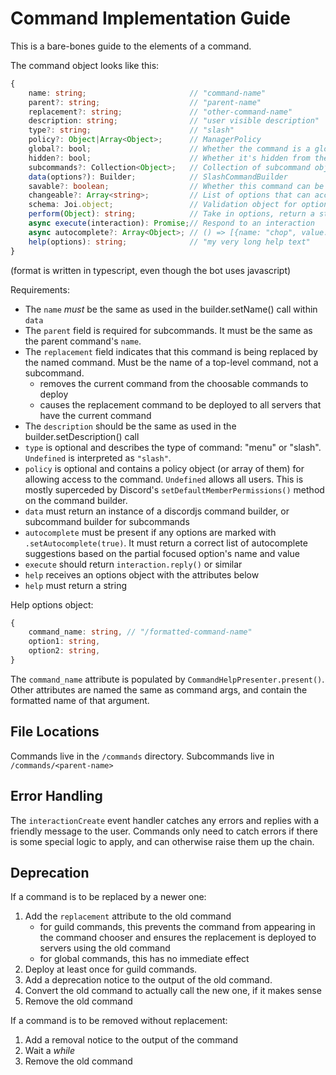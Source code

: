 # Command Implementation Guide

This is a bare-bones guide to the elements of a command.

The command object looks like this:

```ts
{
    name: string;                       // "command-name"
    parent?: string;                    // "parent-name"
    replacement?: string;               // "other-command-name"
    description: string;                // "user visible description"
    type?: string;                      // "slash"
    policy?: Object|Array<Object>;      // ManagerPolicy
    global?: bool;                      // Whether the command is a global command or a guild command
    hidden?: bool;                      // Whether it's hidden from the rest of the UI
    subcommands?: Collection<Object>;   // Collection of subcommand objects
    data(options?): Builder;            // SlashCommandBuilder
    savable?: boolean;                  // Whether this command can be saved
    changeable?: Array<string>;         // List of options that can accept a numeric bonus, for use with saved rolls
    schema: Joi.object;                 // Validation object for options
    perform(Object): string;            // Take in options, return a string
    async execute(interaction): Promise;// Respond to an interaction
    async autocomplete?: Array<Object>; // () => [{name: "chop", value: "chop"}]
    help(options): string;              // "my very long help text"
}
```

(format is written in typescript, even though the bot uses javascript)

Requirements:

* The `name` *must* be the same as used in the builder.setName() call within `data`
* The `parent` field is required for subcommands. It must be the same as the parent command's `name`.
* The `replacement` field indicates that this command is being replaced by the named command. Must be the name of a top-level command, not a subcommand.
    - removes the current command from the choosable commands to deploy
    - causes the replacement command to be deployed to all servers that have the current command
* The `description` should be the same as used in the builder.setDescription() call
* `type` is optional and describes the type of command: "menu" or "slash". `Undefined` is interpreted as `"slash"`.
* `policy` is optional and contains a policy object (or array of them) for allowing access to the command. `Undefined` allows all users. This is mostly superceded by Discord's `setDefaultMemberPermissions()` method on the command builder.
* `data` must return an instance of a discordjs command builder, or subcommand builder for subcommands
* `autocomplete` must be present if any options are marked with `.setAutocomplete(true)`. It must return a correct list of autocomplete suggestions based on the partial focused option's name and value
* `execute` should return `interaction.reply()` or similar
* `help` receives an options object with the attributes below
* `help` must return a string

Help options object:

```ts
{
    command_name: string, // "/formatted-command-name"
    option1: string,
    option2: string,
}
```

The `command_name` attribute is populated by `CommandHelpPresenter.present()`. Other attributes are named the same as command args, and contain the formatted name of that argument.

## File Locations

Commands live in the `/commands` directory. Subcommands live in `/commands/<parent-name>`

## Error Handling

The `interactionCreate` event handler catches any errors and replies with a friendly message to the user. Commands only need to catch errors if there is some special logic to apply, and can otherwise raise them up the chain.

## Deprecation

If a command is to be replaced by a newer one:

1. Add the `replacement` attribute to the old command
    - for guild commands, this prevents the command from appearing in the command chooser and ensures the replacement is deployed to servers using the old command
    - for global commands, this has no immediate effect
2. Deploy at least once for guild commands.
3. Add a deprecation notice to the output of the old command.
4. Convert the old command to actually call the new one, if it makes sense
5. Remove the old command

If a command is to be removed without replacement:

1. Add a removal notice to the output of the command
2. Wait a *while*
3. Remove the old command
